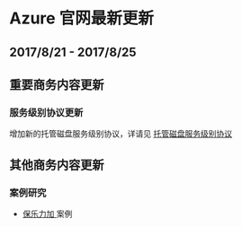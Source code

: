 <properties
	pageTitle="Azure 官网本周更新 | Azure"
    description="Azure 官网本周更新"
    services=""
    documentationCenter=""
    authors=""
    manager=""
    editor=""
    tags=""/>

<tags ms.service="weekly-updates" ms.date="" wacn.date="" wacn.lang="cn"/>

# Azure 官网最新更新

## 2017/8/21 - 2017/8/25

## 重要商务内容更新
### 服务级别协议更新
<p>增加新的托管磁盘服务级别协议，详请见 <a id="weekly-updates-8-22_managed-disks-sla"  href="/support/sla/managed-disks">托管磁盘服务级别协议</a></p>

## 其他商务内容更新
### 案例研究
<ul>
<li><a id="weekly-updates-8-22_pernod-ricard-china"  href="/partnerancasestudy/case-studies/pernod-ricard-china/">保乐力加 </a>案例</li>
</ul>


